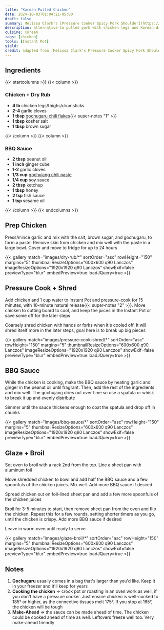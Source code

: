 ```yaml
---
title: "Korean Pulled Chicken"
date: 2024-10-03T01:04:21-05:00
draft: false
summary: Melissa Clark's [Pressure Cooker Spicy Pork Shoulder](https://cooking.nytimes.com/recipes/1018552-pressure-cooker-spicy-pork-shoulder)  is amazing and something I've made several times, to the letter.  This is a faster/cheaper/lighter version with chicken legs that's as good as the original
description: alternative to pulled pork with chicken legs and Korean dry rub + BBQ sauce
cuisine: Korean
tags: [chicken]
tools: [Instant Pot]
yield:
credit: adapted from [Melissa Clark's Pressure Cooker Spicy Pork Shoulder](https://cooking.nytimes.com/recipes/1018552-pressure-cooker-spicy-pork-shoulder)
---
```


## Ingredients

{{< startcolumns >}}
{{< column >}}

### Chicken + Dry Rub

* **4 lb** chicken legs/thighs/drumsticks
* **2-4** garlic cloves
* **1 tbsp** [gochugaru chili flakes](https://en.wikipedia.org/wiki/Korean_chili_pepper#Culinary_use){{< super-notes "1" >}}
* **1 tbsp** kosher salt
* **1 tbsp** brown sugar

{{< /column >}}
{{< column >}}

### BBQ Sauce

* **2 tbsp** peanut oil
* **1 inch** ginger cube
* **1-2** garlic cloves
* **1/3 cup** [gochujang chili paste](https://en.wikipedia.org/wiki/Gochujang)
* **1/4 cup** soy sauce
* **2 tbsp** ketchup
* **1 tbsp** honey
* **2 tsp** fish sauce
* **1 tsp** sesame oil

{{< /column >}}
{{< endcolumns >}}

## Prep Chicken

Press/mince garlic and mix with the salt, brown sugar, and gochugaru, to form a paste.  Remove skin from chicken and mix well with the paste in a large bowl.  Cover and move to fridge for up to 24 hours

{{< gallery match="images/dry-rub/*" sortOrder="asc" rowHeight="150" margins="5" thumbnailResizeOptions="600x600 q90 Lanczos" imageResizeOptions="1920x1920 q90 Lanczos" showExif=false previewType="blur" embedPreview=true loadJQuery=true >}}

## Pressure Cook + Shred

Add chicken and 1 cup water to Instant Pot and pressure-cook for 15 minutes, with 10-minute natural release{{< super-notes "2" >}}.  Move chicken to cutting board to cool, and keep the juices in the Instant Pot or save some off for the later steps

Coarsely shred chicken with hands or forks when it's cooled off.  It will shred itself more in the later steps, goal here is to break up big pieces

{{< gallery match="images/pressure-cook-shred/*" sortOrder="asc" rowHeight="150" margins="5" thumbnailResizeOptions="600x600 q90 Lanczos" imageResizeOptions="1920x1920 q90 Lanczos" showExif=false previewType="blur" embedPreview=true loadJQuery=true >}}

## BBQ Sauce

While the chicken is cooking, make the BBQ sauce by heating garlic and ginger in the peanut oil until fragrant.  Then, add the rest of the ingredients and mix well.  The gochujang dries out over time so use a spatula or whisk to break it up and evenly distribute

Simmer until the sauce thickens enough to coat the spatula and drop off in chunks

{{< gallery match="images/bbq-sauce/*" sortOrder="asc" rowHeight="150" margins="5" thumbnailResizeOptions="600x600 q90 Lanczos" imageResizeOptions="1920x1920 q90 Lanczos" showExif=false previewType="blur" embedPreview=true loadJQuery=true >}}

## Glaze + Broil

Set oven to broil with a rack 2nd from the top.  Line a sheet pan with aluminum foil

Move shredded chicken to bowl and add half the BBQ sauce and a few spoonfuls of the chicken juices.  Mix well.  Add more BBQ sauce if desired

Spread chicken out on foil-lined sheet pan and add a few more spoonfuls of the chicken juices

Broil for 3-5 minutes to start, then remove sheet pan from the oven and flip the chicken.  Repeat this for a few rounds, setting shorter timers as you go, until the chicken is crispy.  Add more BBQ sauce if desired

Leave in warm oven until ready to serve

{{< gallery match="images/glaze-broil/*" sortOrder="asc" rowHeight="150" margins="5" thumbnailResizeOptions="600x600 q90 Lanczos" imageResizeOptions="1920x1920 q90 Lanczos" showExif=false previewType="blur" embedPreview=true loadJQuery=true >}}

## Notes

1. **Gochugaru** usually comes in a bag that's larger than you'd like.  Keep it in your freezer and it'll keep for years
2. **Cooking the chicken** => crock pot or roasting in an oven work as well, if you don't have a pressure cooker.  Just ensure chicken is well-cooked to 185° or higher, as the connective tissues melt 175°.  If you stop at 165°, the chicken will be tough
3. **Make-Ahead** => the sauce can be made ahead of time.  The chicken could be cooked ahead of time as well.  Leftovers freeze well too.  Very make-ahead friendly
